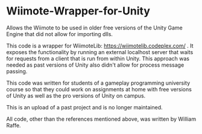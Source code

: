 # Wiimote-Wrapper-for-Unity
Allows the Wiimote to be used in older free versions of the Unity Game Engine that did not allow for importing dlls.

This code is a wrapper for WiimoteLib: https://wiimotelib.codeplex.com/ . It exposes the functionality by running an external localhost server that waits for requests from a client that is run from within Unity. This approach was needed as past versions of Unity also didn't allow for process message passing. 

This code was written for students of a gameplay programming university course so that they could work on assignments at home with free versions of Unity as well as the pro versions of Unity on campus.

This is an upload of a past project and is no longer maintained.

All code, other than the references mentioned above, was written by William Raffe.
